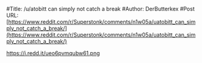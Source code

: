 #Title: /u/atobitt can simply not catch a break
#Author: DerButterkex
#Post URL: [https://www.reddit.com/r/Superstonk/comments/n1w05a/uatobitt_can_simply_not_catch_a_break/](https://www.reddit.com/r/Superstonk/comments/n1w05a/uatobitt_can_simply_not_catch_a_break/)


https://i.redd.it/ueo6pvmqubw61.png